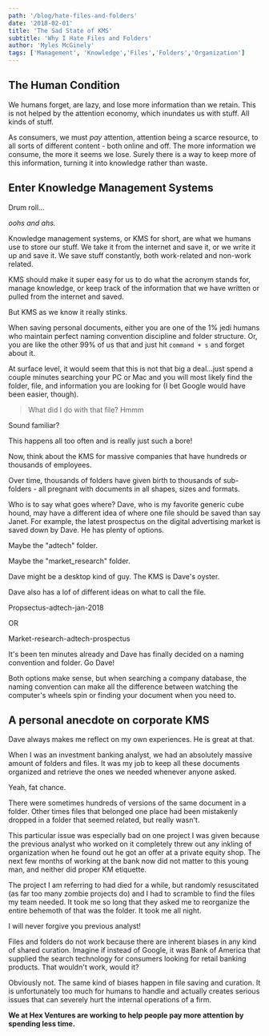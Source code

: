 ```yaml
---
path: '/blog/hate-files-and-folders'
date: '2018-02-01'
title: 'The Sad State of KMS'
subtitle: 'Why I Hate Files and Folders'
author: 'Myles McGinely'
tags: ['Management', 'Knowledge','Files','Folders','Organization']
---
```


## The Human Condition

We humans forget, are lazy, and lose more information than we retain. This is not helped by the attention economy, which inundates us with stuff. All kinds of stuff. 

As consumers, we must *pay* attention, attention being a scarce resource, to all sorts of different content - both online and off. The more information we consume, the more it seems we lose. Surely there is a way to keep more of this information, turning it into knowledge rather than waste.

## Enter Knowledge Management Systems

Drum roll...

*oohs and ahs.*

Knowledge management systems, or KMS for short, are what we humans use to store our stuff. We take it from the internet and save it, or we write it up and save it. We save stuff constantly, both work-related and non-work related. 

KMS should make it super easy for us to do what the acronym stands for, manage knowledge, or keep track of the information that we have written or pulled from the internet and saved.

But KMS as we know it really stinks.

When saving personal documents, either you are one of the 1% jedi humans who maintain perfect naming convention discipline and folder structure. Or, you are like the other 99% of us that and just hit `command + s` and forget about it. 
 
At surface level, it would seem that this is not that big a deal...just spend a couple minutes searching your PC or Mac and you will most likely find the folder, file, and information you are looking for (I bet Google would have been easier, though). 

> What did I do with that file? Hmmm

Sound familiar?

This happens all too often and is really just such a bore!

Now, think about the KMS for massive companies that have hundreds or thousands of employees. 

Over time, thousands of folders have given birth to thousands of sub-folders - all pregnant with documents in all shapes, sizes and formats. 

Who is to say what goes where? Dave, who is my favorite generic cube hound, may have a different idea of where one file should be saved than say Janet. For example, the latest prospectus on the digital advertising market is saved down by Dave. He has plenty of options. 

Maybe the "adtech" folder.

Maybe the "market_research" folder.

Dave might be a desktop kind of guy. The KMS is Dave's oyster.

Dave also has a lof of different ideas on what to call the file. 

Propsectus-adtech-jan-2018

OR

Market-research-adtech-prospectus

It's been ten minutes already and Dave has finally decided on a naming convention and folder. Go Dave!

Both options make sense, but when searching a company database, the naming convention can make all the difference between watching the computer's wheels spin or finding your document when you need to.

## A personal anecdote on corporate KMS

Dave always makes me reflect on my own experiences. He is great at that. 

When I was an investment banking analyst, we had an absolutely massive amount of folders and files. It was my job to keep all these documents organized and retrieve the ones we needed whenever anyone asked. 

Yeah, fat chance.

There were sometimes hundreds of versions of the same document in a folder. Other times files that belonged one place had been mistakenly dropped in a folder that seemed related, but really wasn't. 

This particular issue was especially bad on one project I was given because the previous analyst who worked on it completely threw out any inkling of organization when he found out he got an offer at a private equity shop. The next few months of working at the bank now did not matter to this young man, and neither did proper KM etiquette. 

The project I am referring to had died for a while, but randomly resuscitated (as far too many zombie projects do) and I had to scramble to find the files my team needed. It took me so long that they asked me to reorganize the entire behemoth of that was the folder. It took me all night. 

I will never forgive you previous analyst!  

Files and folders do not work because there are inherent biases in any kind of shared curation. Imagine if instead of Google, it was Bank of America that supplied the search technology for consumers looking for retail banking products. That wouldn't work, would it?

Obviously not. The same kind of biases happen in file saving and curation. It is unfortunately too much for humans to handle and actually creates serious issues that can severely hurt the internal operations of a firm.

**We at Hex Ventures are working to help people pay more attention by spending less time.**
